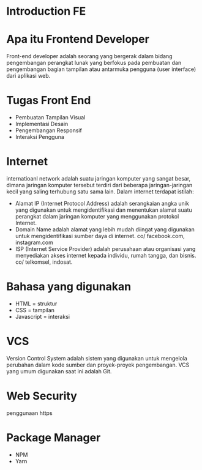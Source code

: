 # Introduction FE

# Apa itu Frontend Developer

Front-end developer adalah seorang yang bergerak dalam bidang pengembangan perangkat lunak yang berfokus pada pembuatan dan pengembangan bagian tampilan atau antarmuka pengguna (user interface) dari aplikasi web.

# Tugas Front End

- Pembuatan Tampilan Visual
- Implementasi Desain
- Pengembangan Responsif
- Interaksi Pengguna

# Internet

internatioanl network adalah suatu jaringan komputer yang sangat besar, dimana jaringan komputer tersebut terdiri dari beberapa jaringan-jaringan kecil yang saling terhubung satu sama lain.
Dalam internet terdapat istilah:

- Alamat IP (Internet Protocol Address) adalah serangkaian angka unik yang digunakan untuk mengidentifikasi dan menentukan alamat suatu perangkat dalam jaringan komputer yang menggunakan protokol Internet.
- Domain Name adalah alamat yang lebih mudah diingat yang digunakan untuk mengidentifikasi sumber daya di internet. co/ facebook.com, instagram.com
- ISP (Internet Service Provider) adalah perusahaan atau organisasi yang menyediakan akses internet kepada individu, rumah tangga, dan bisnis. co/ telkomsel, indosat.

# Bahasa yang digunakan

- HTML = struktur
- CSS = tampilan
- Javascript = interaksi

# VCS

Version Control System adalah sistem yang digunakan untuk mengelola perubahan dalam kode sumber dan proyek-proyek pengembangan. VCS yang umum digunakan saat ini adalah Git.

# Web Security

penggunaan https

# Package Manager

- NPM
- Yarn

